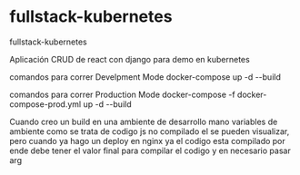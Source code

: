 # fullstack-kubernetes
fullstack-kubernetes

Aplicación CRUD de react con django para demo en kubernetes


comandos para correr Develpment Mode
 docker-compose up -d --build


comandos para correr Production Mode
 docker-compose -f docker-compose-prod.yml up -d --build



 Cuando creo un build en una ambiente de desarrollo mano variables de ambiente como se trata de codigo js no compilado el se pueden visualizar, pero cuando ya hago un deploy en nginx ya el codigo esta compilado por ende debe tener el valor final para compilar el codigo y en necesario pasar arg